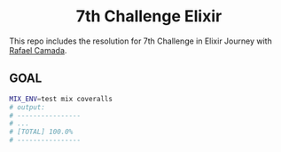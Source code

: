<h1 align='center'>
7th Challenge Elixir
</h1>

This repo includes the resolution for 7th Challenge in Elixir Journey with [Rafael Camada][btn-tutor].

## GOAL

```bash
MIX_ENV=test mix coveralls
# output:
# ----------------
# ...
# [TOTAL] 100.0%
# ----------------
```

<!-- VARIABLES -->

[btn-tutor]: https://github.com/rafaelcamarda

